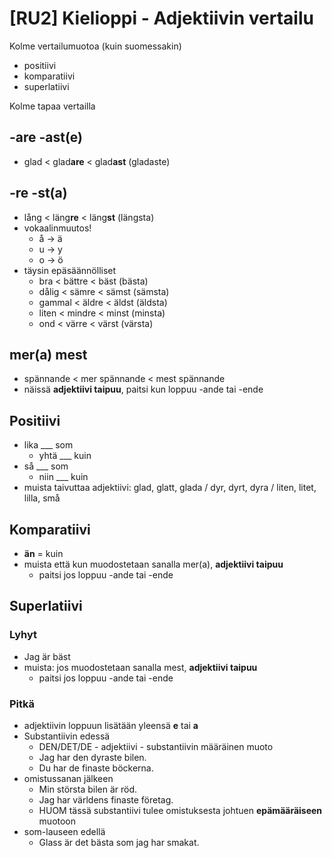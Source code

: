 # [RU2] Kielioppi - Adjektiivin vertailu

Kolme vertailumuotoa (kuin suomessakin)
- positiivi
- komparatiivi
- superlatiivi

Kolme tapaa vertailla
## -are -ast(e)
- glad < glad**are** < glad**ast** (gladaste)

## -re -st(a)
- lång < läng**re** < läng**st** (längsta)
- vokaalinmuutos!
  - å -> ä
  - u -> y
  - o -> ö
- täysin epäsäännölliset
  - bra < bättre < bäst (bästa)
  - dålig < sämre < sämst (sämsta)
  - gammal < äldre < äldst (äldsta)
  - liten < mindre < minst (minsta)
  - ond < värre < värst (värsta)
  
## mer(a) mest
- spännande < mer spännande < mest spännande
- näissä **adjektiivi taipuu**, paitsi kun loppuu -ande tai -ende

## Positiivi
- lika ___ som
  - yhtä ___ kuin
- så ___ som
  - niin ___ kuin
- muista taivuttaa adjektiivi: glad, glatt, glada / dyr, dyrt, dyra / liten, litet, lilla, små

## Komparatiivi
- **än** = kuin
- muista että kun muodostetaan sanalla mer(a), **adjektiivi taipuu**
  - paitsi jos loppuu -ande tai -ende
  
## Superlatiivi
### Lyhyt
- Jag är bäst
- muista: jos muodostetaan sanalla mest, **adjektiivi taipuu**
  - paitsi jos loppuu -ande tai -ende
### Pitkä
- adjektiivin loppuun lisätään yleensä **e** tai **a**
- Substantiivin edessä
  - DEN/DET/DE - adjektiivi - substantiivin määräinen muoto
  - Jag har den dyraste bilen.
  - Du har de finaste böckerna.
- omistussanan jälkeen
  - Min största bilen är röd.
  - Jag har världens finaste företag.
  - HUOM tässä substantiivi tulee omistuksesta johtuen **epämääräiseen** muotoon
- som-lauseen edellä
  - Glass är det bästa som jag har smakat.

